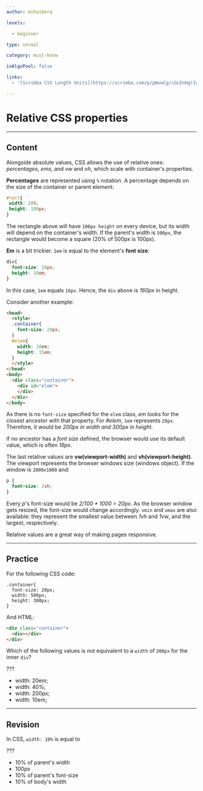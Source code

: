 ```yaml
---
author: mihaiberq

levels:

  - beginner

type: normal

category: must-know

inAlgoPool: false

links:
  - '[Scrimba CSS Length Units](https://scrimba.com/p/pWvwCg/cGLEnHg){website}'

---
```


# Relative CSS properties

---
## Content

Alongside absolute values, CSS allows the use of relative ones: *percentages*, *ems*, and *vw* and *vh*, which scale with container's properties.

**Percentages** are represented using `%` notation. A percentage depends on the size of the container or parent element:
```css
#rect{
 width: 20%;
 height: 100px;
}
```
The rectangle above will have `100px height` on every device, but its width will depend on the container's width. If the parent's width is `500px`, the rectangle would become a square (20% of 500px is 100px).

**Em** is a bit trickier. `1em` is equal to the element's **font size**:
```css
div{
  font-size: 16px;
  height: 10em;
}
```
In this case, `1em` equals `16px`. Hence, the `div` above is *160px* in height.

Consider another example:
```html
<head>
  <style>
  .container{
    font-size: 20px;
  }
  #elem{
    width: 10em;
    height: 15em;
  }
  </style>
</head>
<body>
  <div class="container">
    <div id="elem">
    </div>
  </div>
</body>
```
As there is no `font-size` specified for the `elem` class, *em* looks for the closest ancestor with that property. For *#elem*, `1em` represents `20px`. Therefore, it would be *200px in width and 300px in height*.

If no ancestor has a *font size* defined, the browser would use its default value, which is often *16px*.

The last relative values are **vw(viewport-width)** and **vh(viewport-height)**. The viewport represents the browser windows size (windows object). If the window is `2000x1000` and:
```css
p {
  font-size: 2vh;
}
```
Every *p*'s font-size would be *2/100 * 1000 = 20px*. As the browser window gets resized, the font-size would change accordingly. `vmin` and `vmax` are also available: they represent the smallest value between *1vh* and *1vw*, and the largest, respectively.

Relative values are a great way of making pages responsive.

---
## Practice

For the following CSS code:
```
.container{
  font-size: 20px;
  width: 500px;
  height: 300px;
}
```
And HTML:
```html
<div class="container">
  <div></div>
</div>
```
Which of the following values is not equivalent to a `width` of `200px` for the inner `div`?

???

* width: 20em;
* width: 40%;
* width: 200px;
* width: 10em;

---
## Revision

In CSS, `width: 10%` is equal to

???

* 10% of parent's width
* 100px
* 10% of parent's font-size
* 10% of body's width

